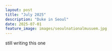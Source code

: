 ```yaml
---
layout: post
title: "July 2025"
description: "Duke in Seoul"
date: 2025-07-01
feature_image: images/seoulnationalmusuem.jpg
---
```


still writing this one 

<!--more-->
